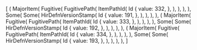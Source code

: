[
    (
        MajorItem(
            Fugitive(
                FugitivePath(
                    ItemPathId(
                        Id {
                            value: 332,
                        },
                    ),
                ),
            ),
        ),
        Some(
            Some(
                HirDefnVersionStamp(
                    Id {
                        value: 191,
                    },
                ),
            ),
        ),
    ),
    (
        MajorItem(
            Fugitive(
                FugitivePath(
                    ItemPathId(
                        Id {
                            value: 333,
                        },
                    ),
                ),
            ),
        ),
        Some(
            Some(
                HirDefnVersionStamp(
                    Id {
                        value: 192,
                    },
                ),
            ),
        ),
    ),
    (
        MajorItem(
            Fugitive(
                FugitivePath(
                    ItemPathId(
                        Id {
                            value: 334,
                        },
                    ),
                ),
            ),
        ),
        Some(
            Some(
                HirDefnVersionStamp(
                    Id {
                        value: 193,
                    },
                ),
            ),
        ),
    ),
]